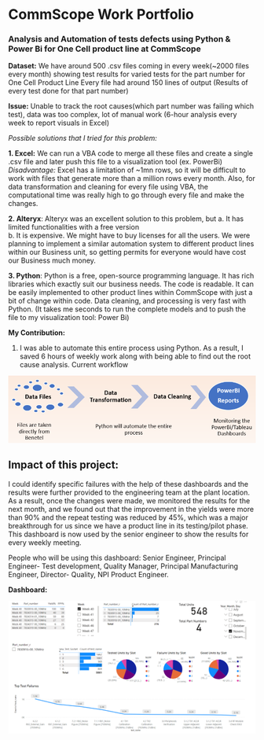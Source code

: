 # CommScope Work Portfolio
### Analysis and Automation of tests defects using Python & Power Bi for One Cell product line at CommScope

**Dataset:** We have around 500 .csv files coming in every week(~2000 files every month) showing test results for varied tests for the part number for One Cell Product Line
          Every file had around 150 lines of output (Results of every test done for that part number)
          
**Issue:** Unable to track the root causes(which part number was failing which test), data was too complex, lot of manual work (6-hour analysis every week to report visuals in Excel)
 
_Possible solutions that I tried for this problem:_


**1. Excel:** We can run a VBA code to merge all these files and create a single .csv file and later push this file to a visualization tool (ex. PowerBi)
          _Disadvantage:_ Excel has a limitation of ~1mn rows, so it will be difficult to work with files that generate more than a million rows every month. Also, for data                             transformation and cleaning for every file using VBA, the computational time was really high to go through every file and make the changes. 
 
**2. Alteryx**: Alteryx was an excellent solution to this problem, but 
          a. It has limited functionalities with a free version  
          b. It is expensive. We might have to buy licenses for all the users. We were planning to implement a similar automation system to different product lines   within our Business unit, so getting permits for everyone would have cost our Business much money.

**3. Python**: Python is a free, open-source programming language. It has rich libraries which exactly suit our business needs. The code is readable. It can be easily implemented to other product lines within CommScope with just a bit of change within code. Data cleaning, and processing is very fast with Python. (It takes me seconds to run the complete models and to push the file to my visualization tool: Power Bi)

**My Contribution:**
1. I was able to automate this entire process using Python.  As a result, I saved 6 hours of weekly work along with being able to find out the root cause analysis.
Current workflow
<img src="commscope_work_portfolio/process.png">

**Impact of this project:** 
----
I could identify specific failures with the help of these dashboards and the results were further provided to the engineering team at the plant location. As a result, once the changes were made, we monitored the results for the next month, and we found out that the improvement in the yields were more than 90% and the repeat testing was reduced by 45%, which was a major breakthrough for us since we have a product line in its testing/pilot phase.
                    This dashboard is now used by the senior engineer to show the results for every weekly meeting.
                    
 People who will be using this dashboard:
 Senior Engineer,
 Principal Engineer- Test development,
 Quality Manager,
 Principal Manufacturing Engineer,
 Director- Quality,
 NPI Product Engineer.

**Dashboard:**

<img src="commscope_work_portfolio/AUTOMATION.png" WIDTH="1000">













 

